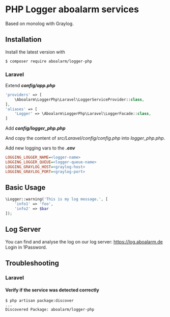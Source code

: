# PHP Logger aboalarm services


Based on monolog with Graylog.

## Installation

Install the latest version with

```bash
$ composer require aboalarm/logger-php
```

### Laravel

Extend **_config/app.php_**

```php
'providers' => [
    \Aboalarm\LoggerPhp\Laravel\LoggerServiceProvider::class,
],
'aliases' => [
    'Logger' => \Aboalarm\LoggerPhp\Laravel\LoggerFacade::class,
]

```

Add **_config/logger_php.php_**

And copy the content of _src/Laravel/config/config.php_ into _logger_php.php_.

Add new logging vars to the _**.env**_

```ini
LOGGING_LOGGER_NAME=<logger-name>
LOGGING_LOGGER_QUEUE=<logger-queue-name>
LOGGING_GRAYLOG_HOST=<graylog-host>
LOGGING_GRAYLOG_PORT=<graylog-port>

```

## Basic Usage

```php
\Logger::warning('This is my log message.', [
    'info1' => 'foo',
    'info2' => $bar
]);

```

## Log Server

You can find and analyse the log on our log server: https://log.aboalarm.de
Login in 1Password.

## Troubleshooting

### Laravel

#### Verify if the service was detected correctly

    $ php artisan package:discover
    ...
    Discovered Package: aboalarm/logger-php
   
